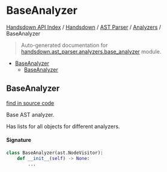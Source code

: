 # BaseAnalyzer

[Handsdown API Index](../../../README.md#handsdown-api-index) /
[Handsdown](../../index.md#handsdown) /
[AST Parser](../index.md#ast-parser) /
[Analyzers](./index.md#analyzers) /
BaseAnalyzer

> Auto-generated documentation for [handsdown.ast_parser.analyzers.base_analyzer](https://github.com/vemel/handsdown/blob/main/handsdown/ast_parser/analyzers/base_analyzer.py) module.

- [BaseAnalyzer](#baseanalyzer)
  - [BaseAnalyzer](#baseanalyzer-1)

## BaseAnalyzer

[find in source code](https://github.com/vemel/handsdown/blob/main/handsdown/ast_parser/analyzers/base_analyzer.py#L9)

Base AST analyzer.

Has lists for all objects for different analyzers.

#### Signature

```python
class BaseAnalyzer(ast.NodeVisitor):
    def __init__(self) -> None:
        ...
```


